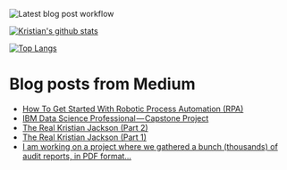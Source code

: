 ![Latest blog post workflow](https://github.com/kristianjackson/kristianjackson/workflows/Latest%20blog%20post%20workflow/badge.svg?branch=master)

[![Kristian's github stats](https://github-readme-stats.vercel.app/api?username=kristianjackson&show_icons=true&theme=gruvbox)](https://github.com/anuraghazra/github-readme-stats)

[![Top Langs](https://github-readme-stats.vercel.app/api/top-langs/?username=kristianjackson&layout=compact&show_icons=true&theme=gruvbox)](https://github.com/anuraghazra/github-readme-stats)

# Blog posts from Medium
<!-- BLOG-POST-LIST:START -->
- [How To Get Started With Robotic Process Automation (RPA)](https://medium.com/@kristian.jackson/how-to-get-started-with-robotic-process-automation-rpa-453c9b3ca33c?source=rss-f0a00d446188------2)
- [IBM Data Science Professional — Capstone Project](https://medium.com/the-innovation/ibm-data-science-professional-capstone-project-360d3ff54d56?source=rss-f0a00d446188------2)
- [The Real Kristian Jackson (Part 2)](https://medium.com/@kristian.jackson/the-real-kristian-jackson-part-2-7a028b965175?source=rss-f0a00d446188------2)
- [The Real Kristian Jackson (Part 1)](https://medium.com/@kristian.jackson/the-real-kristian-jackson-part-1-f39170d04a3c?source=rss-f0a00d446188------2)
- [I am working on a project where we gathered a bunch (thousands) of audit reports, in PDF format…](https://medium.com/@kristian.jackson/i-am-working-on-a-project-where-we-gathered-a-bunch-thousands-of-audit-reports-in-pdf-format-432e95922ae8?source=rss-f0a00d446188------2)
<!-- BLOG-POST-LIST:END -->


<!--
**kristianjackson/kristianjackson** is a ✨ _special_ ✨ repository because its `README.md` (this file) appears on your GitHub profile.

Here are some ideas to get you started:

- 🔭 I’m currently working on ...
- 🌱 I’m currently learning ...
- 👯 I’m looking to collaborate on ...
- 🤔 I’m looking for help with ...
- 💬 Ask me about ...
- 📫 How to reach me: ...
- 😄 Pronouns: ...
- ⚡ Fun fact: ...
-->
